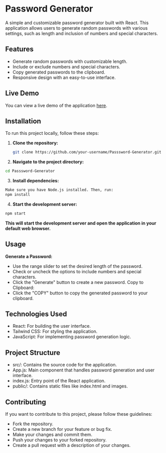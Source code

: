 # Password Generator

A simple and customizable password generator built with React. This application allows users to generate random passwords with various settings, such as length and inclusion of numbers and special characters.

## Features

- Generate random passwords with customizable length.
- Include or exclude numbers and special characters.
- Copy generated passwords to the clipboard.
- Responsive design with an easy-to-use interface.

## Live Demo

You can view a live demo of the application [here](#).

## Installation

To run this project locally, follow these steps:

1. **Clone the repository:**

   ```bash
   git clone https://github.com/your-username/Passsword-Generator.git
2. **Navigate to the project directory:**

```bash
cd Passsword-Generator
```
3. **Install dependencies:**

```bash
Make sure you have Node.js installed. Then, run: 
npm install
```
4. **Start the development server:**

```bash
npm start
```
**This will start the development server and open the application in your default web browser.**

## Usage
**Generate a Password:**

- Use the range slider to set the desired length of the password.
- Check or uncheck the options to include numbers and special characters.
- Click the "Generate" button to create a new password.
Copy to Clipboard:
- Click the "COPY" button to copy the generated password to your clipboard.
## Technologies Used
- React: For building the user interface.
- Tailwind CSS: For styling the application.
- JavaScript: For implementing password generation logic.
## Project Structure
- src/: Contains the source code for the application.
- App.js: Main component that handles password generation and user interface.
- index.js: Entry point of the React application.
- public/: Contains static files like index.html and images.
## Contributing
If you want to contribute to this project, please follow these guidelines:

- Fork the repository.
- Create a new branch for your feature or bug fix.
- Make your changes and commit them.
- Push your changes to your forked repository.
- Create a pull request with a description of your changes.
